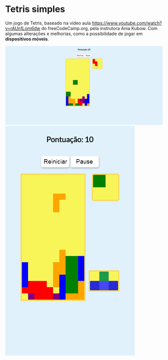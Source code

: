 # Tetris simples

Um jogo de Tetris, baseado na vídeo aula https://www.youtube.com/watch?v=rAUn1Lom6dw do freeCodeCamp.org, pela instrutora Ania Kubow.
Com algumas alterações e melhorias, como a possibilidade de jogar em **dispositivos móveis**.

![GitHub](./images/game.png)
![GitHub](./images/game-mobile.png)
